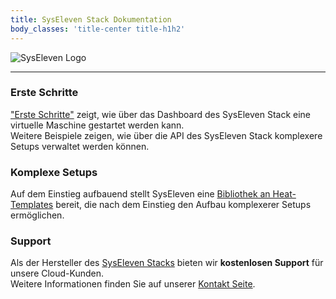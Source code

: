 ```yaml
---
title: SysEleven Stack Dokumentation
body_classes: 'title-center title-h1h2'
---
```

![SysEleven Logo](/images/stacklogo.svg)

---

### Erste Schritte

["Erste Schritte"](tutorials/firststeps/) zeigt, wie über das Dashboard des SysEleven Stack eine virtuelle Maschine gestartet werden kann.  
Weitere Beispiele zeigen, wie über die API des SysEleven Stack komplexere Setups verwaltet werden können. 

### Komplexe Setups

Auf dem Einstieg aufbauend stellt SysEleven eine [Bibliothek an Heat-Templates](https://github.com/syseleven/heat-examples) bereit, die nach dem Einstieg den Aufbau komplexerer Setups ermöglichen.

### Support

Als der Hersteller des [SysEleven Stacks](https://dashboard.cloud.syseleven.net/) bieten wir **kostenlosen Support** für unsere Cloud-Kunden.  
Weitere Informationen finden Sie auf unserer [Kontakt Seite](support/contact/).
